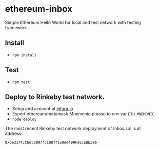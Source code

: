 # ethereum-inbox
Simple Ethereum Hello World for local and test network with testing framework

## Install

- `npm install`

## Test

- `npm test`

## Deploy to Rinkeby test network.

- Setup and account at [infura.io](https://infura.io/)
- Export ethereum/metamask Mnemonic phrase to env var `ETH_MNEMONIC`
- `node deploy`

The most recent Rinkeby test network deployment of Inbox.sol is at address:

`0x6e31743C6db3097fc108f41e0Ae499Fd6cEBb386`
